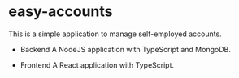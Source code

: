 # easy-accounts
This is a simple application to manage self-employed accounts.

- Backend
A NodeJS application with TypeScript and MongoDB.

- Frontend
A React application with TypeScript.
